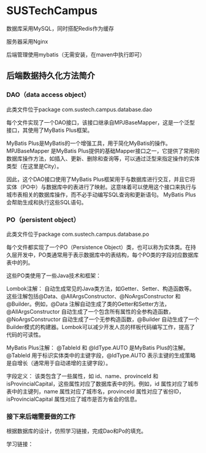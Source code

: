 # SUSTechCampus

数据库采用MySQL，同时搭配Redis作为缓存

服务器采用Nginx

后端管理使用mybatis（无需安装，在maven中执行即可）


## 后端数据持久化方法简介
### DAO（data access object）
此类文件位于package com.sustech.campus.database.dao

每个文件实现了一个DAO接口，该接口继承自MPJBaseMapper<City>，这是一个泛型接口，其使用了MyBatis Plus框架。

MyBatis Plus是MyBatis的一个增强工具，用于简化MyBatis的操作。MPJBaseMapper 是MyBatis Plus提供的基础Mapper接口之一，它提供了常用的数据库操作方法，如插入、更新、删除和查询等，可以通过泛型来指定操作的实体类型（在这里是City）。

因此，这个DAO接口使用了MyBatis Plus框架用于与数据库进行交互，并且它将实体（PO中）与数据库中的表进行了映射。这意味着可以使用这个接口来执行与城市表相关的数据库操作，而不必手动编写SQL查询和更新语句。 MyBatis Plus会帮助生成和执行这些SQL语句。

### PO（persistent object）

此类文件位于package com.sustech.campus.database.po

每个文件都实现了一个PO（Persistence Object）类，也可以称为实体类。在持久层开发中，PO类通常用于表示数据库中的表结构，每个PO类的字段对应数据库表中的列。

这些PO类使用了一些Java技术和框架：

Lombok注解： 自动生成常见的Java类方法，如Getter、Setter、构造函数等。这些注解包括@Data、@AllArgsConstructor、@NoArgsConstructor 和 @Builder。例如，@Data 注解自动生成了类的Getter和Setter方法，@AllArgsConstructor 自动生成了一个包含所有属性的全参构造函数，@NoArgsConstructor 自动生成了一个无参构造函数，@Builder 自动生成了一个Builder模式的构建器。Lombok可以减少开发人员的样板代码编写工作，提高了代码的可读性。

MyBatis Plus注解： @TableId 和 @IdType.AUTO 是MyBatis Plus的注解。@TableId 用于标识实体类中的主键字段，@IdType.AUTO 表示主键的生成策略是自增长（通常用于自动递增的主键字段）。

字段定义： 该类包含了一些属性，如 id、name、provinceId 和 isProvincialCapital，这些属性对应了数据库表中的列。例如，id 属性对应了城市表中的主键列，name 属性对应了城市名，provinceId 属性对应了省份ID，isProvincialCapital 属性对应了城市是否为省会的信息。

### 接下来后端需要做的工作

根据数据库的设计，仿照学习链接，完成Dao和Po的填充。

学习链接：[](https://github.com/QuanQuan-CHO/SUSTech-Regency)
